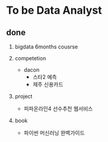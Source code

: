 ###

# To be Data Analyst

## done
1. bigdata 6months cousrse
2. competetion
    - dacon
      - 스타2 예측
      - 제주 신용카드
3. project
    - 피파온라인4 선수추천 웹서비스

4. book
    - 파이썬 머신러닝 완벽가이드
    

